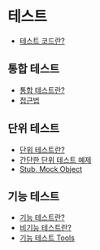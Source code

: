 # 테스트
- [테스트 코드란?]()
## 통합 테스트
- [통합 테스트란?]()
- [접근법]()
## 단위 테스트
- [단위 테스트란?]()
- [간단한 단위 테스트 예제]()
- [Stub, Mock Object]()
## 기능 테스트
- [기능 테스트란?]()
- [비기능 테스트란?]()
- [기능 테스트 Tools]()
